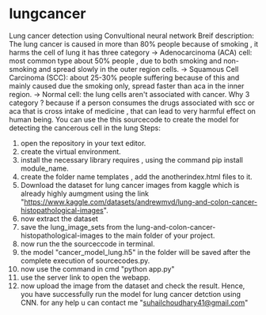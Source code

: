 # lungcancer
Lung cancer detection using Convultional neural network
Breif description: The lung cancer is caused in more than 80% people because of smoking , it harms the cell of lung 
it has three category -> Adenocarcinoma (ACA) cell: most common type about 50% people , due to both smoking and non-smoking  and spread slowly in the outer region cells.
                      -> Squamous Cell Carcinoma (SCC): about 25-30% people suffering because of this and mainly caused due the smoking only, spread faster than aca in the inner region.
                      -> Normal cell: the lung cells aren't associated with cancer.
Why 3 category ?
 because if a person consumes the drugs associated with scc or aca that is cross intake of medicine , that can lead to very harmful effect on human being.
You can use the this sourcecode to create the model for detecting the cancerous cell in the lung 
Steps:
1. open the repository in your text editor.
2. create the virtual environment.
3. install the necessary library requires , using the command pip install module_name.
4. create the folder name templates , add the anotherindex.html files to it.
5. Download the dataset for lung cancer images from kaggle which is already highly aumgment using the link "https://www.kaggle.com/datasets/andrewmvd/lung-and-colon-cancer-histopathological-images".
6. now extract the dataset
7. save the lung_image_sets from the lung-and-colon-cancer-histopathological-images to the main folder of your project.
8. now run the the sourceccode in terminal.
9. the model "cancer_model_lung.h5" in the folder will be saved after the complete execution of sourcecodes.py.
10. now use the command in cmd "python app.py"
11. use the server link to open the webapp.
12. now upload the image from the dataset and check the result.
Hence, you have successfully run the model for lung cancer detction using CNN.
for any help u can contact me "suhailchoudhary41@gmail.com"
